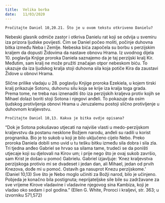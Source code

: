 ```yaml
---
title:  Velika borba
date:   11/03/2020
---
```


`Pročitajte Daniel 10,20.21. Što je u ovom tekstu otkriveno Danielu?`

Nebeski glasnik odmiče zastor i otkriva Danielu rat koji se odvija u svemiru iza prizora ljudske povijesti. Čim se Daniel počeo moliti, počinje duhovna bitka između Neba i Zemlje. Nebeska bića započela su borbu s perzijskim kraljem da dopusti Židovima da nastave obnovu Hrama. Iz uvodnog dijela 10. poglavlja Knjige proroka Daniela saznajemo da je taj perzijski kralj Kir. Međutim, sam kralj ne može pružiti značajan otpor nebeskom biću. To ukazuje da iza ljudskog kralja stoji duhovna sila koja potiče Kira da zaustavi Židove u obnovi Hrama.

Slične prilike vladaju u 28. poglavlju Knjige proroka Ezekiela, u kojem tirski kralj prikazuje Sotonu, duhovnu silu koja se krije iza kralja toga grada. Prema tome, ne treba nas iznenaditi što iza perzijskih kraljeva protiv kojih se Mihael dolazi boriti stoji Sotona i njegovi anđeli. To pokazuje da osim ljudskog protivljenja obnovi Hrama u Jeruzalemu postoji slično protivljenje u duhovnom kraljevstvu.

`Pročitajte Daniel 10,13. Kakva je bitka ovdje opisana?`

“Dok je Sotona pokušavao utjecati na najviše vlasti u medo-perzijskom kraljevstvu da postanu nesklone Božjem narodu, anđeli su radili u korist prognanika. Bio je to sukob u koji je bilo uključeno cijelo Nebo. Preko proroka Daniela dobili smo uvid u tu tešku bitku između sila dobra i sila zla. Tri tjedna anđeo Gabriel se hrvao sa silama tame, trudeći se da poništi utjecaje koji su djelovali na Kirov um; i prije nego što je ovaj sukob završio, sam Krist je došao u pomoć Gabrielu. Gabriel izjavljuje: ‘Knez kraljevstva perzijskoga protivio mi se dvadeset i jedan dan, ali Mihael, jedan od prvih Knezova, dođe mi u pomoć. Ostavih ga nasuprot Knezu perzijskome.’ (Daniel 10,13) Sve što je Nebo moglo učiniti za Božji narod, bilo je učinjeno. Pobjeda je konačno bila postignuta; neprijateljske sile bile su zadržavane za sve vrijeme Kirove vladavine i vladavine njegovog sina Kambiza, koji je vladao oko sedam i pol godina.” (Ellen G. White, Proroci i kraljevi, str. 363; u izvorniku 571,572)
